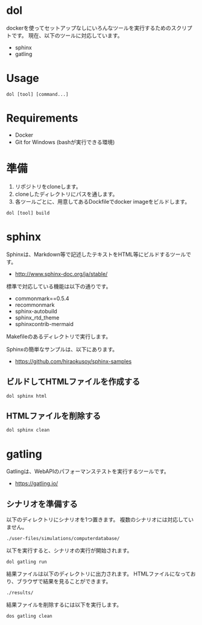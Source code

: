 # dol

dockerを使ってセットアップなしにいろんなツールを実行するためのスクリプトです。
現在、以下のツールに対応しています。

* sphinx
* gatling

# Usage

```
dol [tool] [command...]
```

# Requirements

* Docker
* Git for Windows (bashが実行できる環境)

# 準備

1. リポジトリをcloneします。
2. cloneしたディレクトリにパスを通します。
3. 各ツールごとに、用意してあるDockfileでdocker imageをビルドします。

```
dol [tool] build
```

# sphinx

Sphinxは、Markdown等で記述したテキストをHTML等にビルドするツールです。

* http://www.sphinx-doc.org/ja/stable/

標準で対応している機能は以下の通りです。

* commonmark==0.5.4
* recommonmark
* sphinx-autobuild
* sphinx_rtd_theme
* sphinxcontrib-mermaid

Makefileのあるディレクトリで実行します。

Sphinxの簡単なサンプルは、以下にあります。

* https://github.com/hiraokusoy/sphinx-samples

## ビルドしてHTMLファイルを作成する

```
dol sphinx html
```

## HTMLファイルを削除する

```
dol sphinx clean
```

# gatling

Gatlingは、WebAPIのパフォーマンステストを実行するツールです。

* https://gatling.io/

## シナリオを準備する

以下のディレクトリにシナリオを1つ置きます。
複数のシナリオには対応していません。

    ./user-files/simulations/computerdatabase/

以下を実行すると、シナリオの実行が開始されます。

```
dol gatling run
```

結果ファイルは以下のディレクトリに出力されます。
HTMLファイルになっており、ブラウザで結果を見ることができます。

    ./results/

結果ファイルを削除するには以下を実行します。

```
dos gatling clean
```
